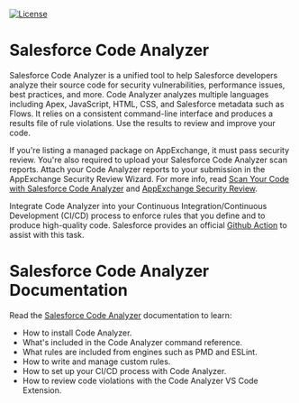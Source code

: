 [![License](https://img.shields.io/npm/l/scanner.svg)](https://github.com/forcedotcom/code-analyzer/blob/master/package.json)

# Salesforce Code Analyzer
Salesforce Code Analyzer is a unified tool to help Salesforce developers analyze their source code for security vulnerabilities, performance issues, best practices, and more.
Code Analyzer analyzes multiple languages including Apex, JavaScript, HTML, CSS, and Salesforce metadata such as Flows.
It relies on a consistent command-line interface and produces a results file of rule violations.
Use the results to review and improve your code.

If you're listing a managed package on AppExchange, it must pass security review.
You're also required to upload your Salesforce Code Analyzer scan reports.
Attach your Code Analyzer reports to your submission in the AppExchange Security Review Wizard.
For more info, read [Scan Your Code with Salesforce Code Analyzer](https://developer.salesforce.com/docs/atlas.en-us.packagingGuide.meta/packagingGuide/security_review_code_analyzer_scan.htm) and [AppExchange Security Review](https://developer.salesforce.com/docs/atlas.en-us.packagingGuide.meta/packagingGuide/security_review_overview.htm).

Integrate Code Analyzer into your Continuous Integration/Continuous Development (CI/CD) process to enforce rules that you define and to produce high-quality code. Salesforce provides an official [Github Action](https://github.com/marketplace/actions/run-salesforce-code-analyzer) to assist with this task.

# Salesforce Code Analyzer Documentation
Read the [Salesforce Code Analyzer](https://developer.salesforce.com/docs/platform/salesforce-code-analyzer/guide/get-started.html) documentation to learn:
* How to install Code Analyzer.
* What's included in the Code Analyzer command reference.
* What rules are included from engines such as PMD and ESLint.
* How to write and manage custom rules.
* How to set up your CI/CD process with Code Analyzer.
* How to review code violations with the Code Analyzer VS Code Extension.
